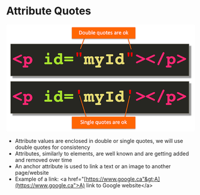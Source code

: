 # Attribute Quotes

[![](/assets/attribute-quotes.png)](https://clearlydecoded.com/anatomy-of-html-tag)

* Attribute values are enclosed in double or single quotes, we will use double quotes for consistency
* Attributes, similarly to elements, are well known and are getting added and removed over time
* An anchor attribute is used to link a text or an image to another page/website
* Example of a link: &lt;a href="[https://www.google.ca"&gt;A](https://www.google.ca">A) link to Google website&lt;/a&gt;



